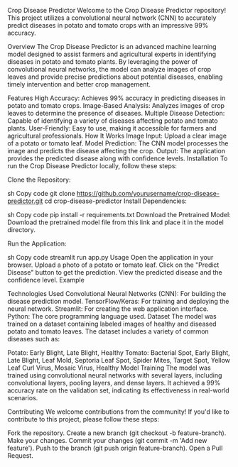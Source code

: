 Crop Disease Predictor
Welcome to the Crop Disease Predictor repository! This project utilizes a convolutional neural network (CNN) to accurately predict diseases in potato and tomato crops with an impressive 99% accuracy.

Overview
The Crop Disease Predictor is an advanced machine learning model designed to assist farmers and agricultural experts in identifying diseases in potato and tomato plants. By leveraging the power of convolutional neural networks, the model can analyze images of crop leaves and provide precise predictions about potential diseases, enabling timely intervention and better crop management.

Features
High Accuracy: Achieves 99% accuracy in predicting diseases in potato and tomato crops.
Image-Based Analysis: Analyzes images of crop leaves to determine the presence of diseases.
Multiple Disease Detection: Capable of identifying a variety of diseases affecting potato and tomato plants.
User-Friendly: Easy to use, making it accessible for farmers and agricultural professionals.
How It Works
Image Input: Upload a clear image of a potato or tomato leaf.
Model Prediction: The CNN model processes the image and predicts the disease affecting the crop.
Output: The application provides the predicted disease along with confidence levels.
Installation
To run the Crop Disease Predictor locally, follow these steps:

Clone the Repository:

sh
Copy code
git clone https://github.com/yourusername/crop-disease-predictor.git
cd crop-disease-predictor
Install Dependencies:

sh
Copy code
pip install -r requirements.txt
Download the Pretrained Model:
Download the pretrained model file from this link and place it in the model directory.

Run the Application:

sh
Copy code
streamlit run app.py
Usage
Open the application in your browser.
Upload a photo of a potato or tomato leaf.
Click on the "Predict Disease" button to get the prediction.
View the predicted disease and the confidence level.
Example

Technologies Used
Convolutional Neural Networks (CNN): For building the disease prediction model.
TensorFlow/Keras: For training and deploying the neural network.
Streamlit: For creating the web application interface.
Python: The core programming language used.
Dataset
The model was trained on a dataset containing labeled images of healthy and diseased potato and tomato leaves. The dataset includes a variety of common diseases such as:

Potato: Early Blight, Late Blight, Healthy
Tomato: Bacterial Spot, Early Blight, Late Blight, Leaf Mold, Septoria Leaf Spot, Spider Mites, Target Spot, Yellow Leaf Curl Virus, Mosaic Virus, Healthy
Model Training
The model was trained using convolutional neural networks with several layers, including convolutional layers, pooling layers, and dense layers. It achieved a 99% accuracy rate on the validation set, indicating its effectiveness in real-world scenarios.

Contributing
We welcome contributions from the community! If you'd like to contribute to this project, please follow these steps:

Fork the repository.
Create a new branch (git checkout -b feature-branch).
Make your changes.
Commit your changes (git commit -m 'Add new feature').
Push to the branch (git push origin feature-branch).
Open a Pull Request.

